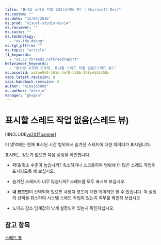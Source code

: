```yaml
---
title: "표시할 스레드 작업 없음(스레드 뷰) | Microsoft Docs"
ms.custom: ""
ms.date: "12/03/2016"
ms.prod: "visual-studio-dev14"
ms.reviewer: ""
ms.suite: ""
ms.technology: 
  - "vs-ide-debug"
ms.tgt_pltfrm: ""
ms.topic: "article"
f1_keywords: 
  - "vs.cv.threads.nothreadreport"
helpviewer_keywords: 
  - "동시성 시각화 도우미, 표시할 스레드 작업 없음(스레드 뷰)"
ms.assetid: aa5ae9d0-561d-4ef8-b36b-258ce553d50a
caps.latest.revision: 8
caps.handback.revision: 8
author: "mikejo5000"
ms.author: "mikejo"
manager: "ghogen"
---
```

# 표시할 스레드 작업 없음(스레드 뷰)
[!INCLUDE[vs2017banner](../code-quality/includes/vs2017banner.md)]

이 영역에는 현재 표시된 시간 범위에서 숨겨진 스레드에 대한 데이터가 표시됩니다.  
  
 표시되는 정보가 없으면 다음 설정을 확인합니다.  
  
-   확대\/축소 수준이 높습니까?  축소하거나 스크롤하여 범위에 더 많은 스레드 작업이 표시되도록 해 보십시오.  
  
-   숨겨진 스레드가 너무 많습니까?  스레드를 모두 표시해 보십시오.  
  
-   **내 코드만**이 선택되어 있으면 사용자 코드에 대한 데이터만 볼 수 있습니다.  이 설정의 선택을 취소하여 시스템 스레드 작업이 있는지 여부를 확인해 보십시오.  
  
-   노이즈 감소 임계값이 낮게 설정되어 있는지 확인하십시오.  
  
## 참고 항목  
 [스레드 뷰](../profiling/threads-view-parallel-performance.md)